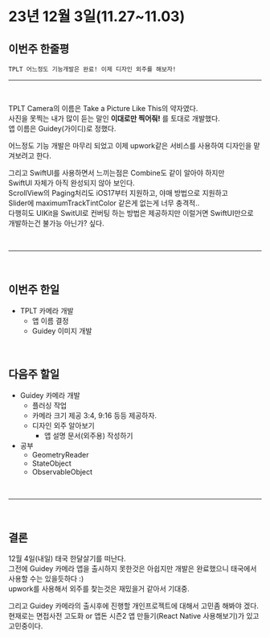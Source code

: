 # 23년 12월 3일(11.27~11.03)

## **이번주 한줄평**
```
TPLT 어느정도 기능개발은 완료! 이제 디자인 외주를 해보자!
```
---
<br/>

TPLT Camera의 이름은 Take a Picture Like This의 약자였다.  
사진을 못찍는 내가 많이 듣는 말인 __이대로만 찍어줘!__ 를 토대로 개발했다.    
앱 이름은 Guidey(가이디)로 정했다.

어느정도 기능 개발은 마무리 되었고 이제 upwork같은 서비스를 사용하여 디자인을 맡겨보려고 한다.

그리고 SwiftUI를 사용하면서 느끼는점은 Combine도 같이 알아야 하지만   
SwiftUI 자체가 아직 완성되지 않아 보인다.   
ScrollView의 Paging처리도 iOS17부터 지원하고, 야매 방법으로 지원하고  
Slider에 maximumTrackTintColor 같은게 없는게 너무 충격적..  
다행히도 UIKit을 SwitUI로 컨버팅 하는 방법은 제공하지만 이럴거면 SwiftUI만으로 개발하는건 불가능 아닌가? 싶다.


<br/>

---

<br/>

## 이번주 한일
- TPLT 카메라 개발
    - 앱 이름 결정
    - Guidey 이미지 개발
    
<br/>

## 다음주 할일
- Guidey 카메라 개발
    - 플러싱 작업
    - 카메라 크기 제공 3:4, 9:16 등등 제공하자.
    - 디자인 외주 알아보기
        - 앱 설명 문서(외주용) 작성하기
- 공부
    - GeometryReader
    - StateObject
    - ObservableObject


<br/>

---

<br/>

## 결론
12월 4일(내일) 태국 한달살기를 떠난다.  
그전에 Guidey 카메라 앱을 출시하지 못한것은 아쉽지만 개발은 완료했으니 태국에서 사용할 수는 있을듯하다 :)  
upwork를 사용해서 외주를 찾는것은 재밌을거 같아서 기대중.  

그리고 Guidey 카메라의 출시후에 진행할 개인프로젝트에 대해서 고민좀 해봐야 겠다.  
현재로는 면접사전 고도화 or 앱돈 시즌2 앱 만들기(React Native 사용해보기)가 있고 고민중이다.
